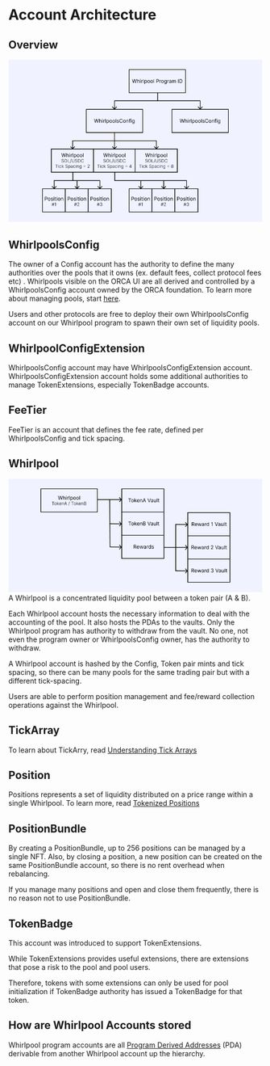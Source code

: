 # Account Architecture

## Overview
![Account Architecture](../../static/img/02-Architecture%20Overview/architecture-overview.png)

## WhirlpoolsConfig
The owner of a Config account has the authority to define the many authorities over the pools that it owns (ex. default fees, collect protocol fees etc) . Whirlpools visible on the ORCA UI are all derived and controlled by a WhirlpoolsConfig account owned by the ORCA foundation. To learn more about managing pools, start [here](../03-Whirlpools%20SDKs/01-Whirlpools/03-Whirlpool%20Management/01-Create%20Pool.mdx).

Users and other protocols are free to deploy their own WhirlpoolsConfig account on our Whirlpool program to spawn their own set of liquidity pools.

## WhirlpoolConfigExtension

WhirlpoolsConfig account may have WhirlpoolsConfigExtension account. WhirlpoolsConfigExtension account holds some additional authorities to manage TokenExtensions, especially TokenBadge accounts.

## FeeTier
FeeTier is an account that defines the fee rate, defined per WhirlpoolsConfig and tick spacing.

## Whirlpool
![Whirlpool Overview](../../static/img/02-Architecture%20Overview/whirlpool-overview.png)
A Whirlpool is a concentrated liquidity pool between a token pair (A & B).

Each Whirlpool account hosts the necessary information to deal with the accounting of the pool. It also hosts the PDAs to the vaults. Only the Whirlpool program has authority to withdraw from the vault. No one, not even the program owner or WhirlpoolsConfig owner, has the authority to withdraw. 

A Whirlpool account is hashed by the Config, Token pair mints and tick spacing, so there can be many pools for the same trading pair but with a different tick-spacing. 

Users are able to perform position management and fee/reward collection operations against the Whirlpool.

## TickArray
To learn about TickArry, read [Understanding Tick Arrays](./03-Understanding%20Tick%20Arrays.md)

## Position
Positions represents a set of liquidity distributed on a price range within a single Whirlpool. To learn more, read [Tokenized Positions](./04-Tokenized%20Positions.md)

## PositionBundle
By creating a PositionBundle, up to 256 positions can be managed by a single NFT. Also, by closing a position, a new position can be created on the same PositionBundle account, so there is no rent overhead when rebalancing.

If you manage many positions and open and close them frequently, there is no reason not to use PositionBundle.

## TokenBadge
This account was introduced to support TokenExtensions.

While TokenExtensions provides useful extensions, there are extensions that pose a risk to the pool and pool users.

Therefore, tokens with some extensions can only be used for pool initialization if TokenBadge authority has issued a TokenBadge for that token.

## How are Whirlpool Accounts stored
Whirlpool program accounts are all [Program Derived Addresses](https://solana.com/docs/core/pda) (PDA) derivable from another Whirlpool account up the hierarchy.